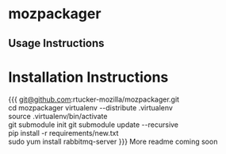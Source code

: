 mozpackager
===========

Usage Instructions
-----



Installation Instructions
=========================

{{{
git@github.com:rtucker-mozilla/mozpackager.git  
cd mozpackager
virtualenv --distribute .virtualenv  
source .virtualenv/bin/activate  
git submodule init 
git submodule update --recursive  
pip install -r requirements/new.txt  
sudo yum install rabbitmq-server
}}}
More readme coming soon  
